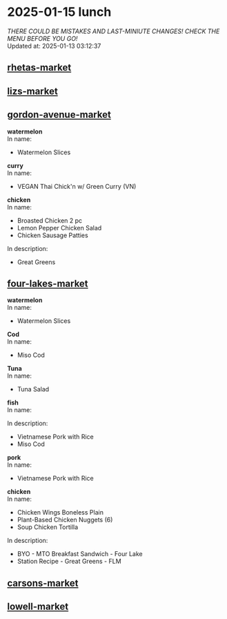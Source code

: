 # 2025-01-15 lunch  
*THERE COULD BE MISTAKES AND LAST-MINIUTE CHANGES! CHECK THE MENU BEFORE YOU GO!*  
Updated at: 2025-01-13 03:12:37  
## [rhetas-market](https://wisc-housingdining.nutrislice.com/menu/rhetas-market/lunch/2025-01-15)  
## [lizs-market](https://wisc-housingdining.nutrislice.com/menu/lizs-market/lunch/2025-01-15)  
## [gordon-avenue-market](https://wisc-housingdining.nutrislice.com/menu/gordon-avenue-market/lunch/2025-01-15)  
**watermelon**  
In name:   
 - Watermelon Slices  
  
**curry**  
In name:   
 - VEGAN Thai Chick'n w/ Green Curry (VN)  
  
**chicken**  
In name:   
 - Broasted Chicken 2 pc  
 - Lemon Pepper Chicken Salad  
 - Chicken Sausage Patties  
  
In description:   
 - Great Greens  
  
## [four-lakes-market](https://wisc-housingdining.nutrislice.com/menu/four-lakes-market/lunch/2025-01-15)  
**watermelon**  
In name:   
 - Watermelon Slices  
  
**Cod**  
In name:   
 - Miso Cod  
  
**Tuna**  
In name:   
 - Tuna Salad  
  
**fish**  
In name:   
  
In description:   
 - Vietnamese Pork with Rice  
 - Miso Cod  
  
**pork**  
In name:   
 - Vietnamese Pork with Rice  
  
**chicken**  
In name:   
 - Chicken Wings Boneless Plain  
 - Plant-Based Chicken Nuggets (6)  
 - Soup Chicken Tortilla  
  
In description:   
 - BYO - MTO Breakfast Sandwich - Four Lake  
 - Station Recipe - Great Greens - FLM  
  
## [carsons-market](https://wisc-housingdining.nutrislice.com/menu/carsons-market/lunch/2025-01-15)  
## [lowell-market](https://wisc-housingdining.nutrislice.com/menu/lowell-market/lunch/2025-01-15)  
  
